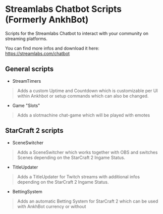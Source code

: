 # Streamlabs Chatbot Scripts (Formerly AnkhBot)
Scripts for the Streamlabs Chatbot to interact with your community on streaming platforms.

You can find more infos and download it here: https://streamlabs.com/chatbot

## General scripts
- StreamTimers
> Adds a custom Uptime and Countdown which is customizable per UI within Ankhbot or setup commands which can also be changed.

- Game "Slots"
> Adds a slotmachine chat-game which will be played with emotes

## StarCraft 2 scripts
- SceneSwitcher
> Adds a SceneSwitcher which works together with OBS and switches Scenes depending on the StarCraft 2 Ingame Status.

- TitleUpdater
> Adds a TitleUpdater for Twitch streams with additional infos depending on the StarCraft 2 Ingame Status.

- BettingSystem
> Adds an automatic Betting System for StarCraft 2 which can be used with AnkhBot currency or without
